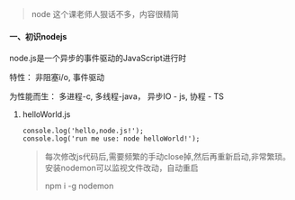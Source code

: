 > node 这个课老师人狠话不多，内容很精简

#### 一、初识nodejs

node.js是一个异步的事件驱动的JavaScript进行时

特性： 非阻塞i/o,  事件驱动

为性能而生： 多进程-c, 多线程-java， 异步IO - js, 协程 - TS

1. helloWorld.js

   ```
   console.log('hello,node.js!'); 
   console.log('run me use: node helloWorld!');
   ```

   > 每次修改js代码后,需要频繁的手动close掉,然后再重新启动,非常繁琐。安装nodemon可以监视文件改动，自动重启
   >
   > npm i -g nodemon

   

